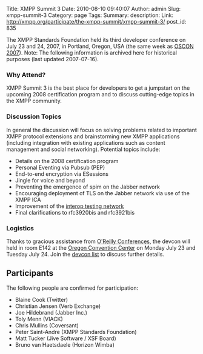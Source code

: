 Title: XMPP Summit 3
Date: 2010-08-10 09:40:07
Author: admin
Slug: xmpp-summit-3
Category: page
Tags: 
Summary: description:
Link: http://xmpp.org/participate/the-xmpp-summit/xmpp-summit-3/
post_id: 835


The XMPP Standards Foundation held its third developer conference on July 23 and 24, 2007, in Portland, Oregon, USA (the same week as [OSCON 2007](http://conferences.oreillynet.com/os2007/)). Note: The following information is archived here for historical purposes (last updated 2007-07-16).

### Why Attend?

XMPP Summit 3 is the best place for developers to get a jumpstart on the upcoming 2008 certification program and to discuss cutting-edge topics in the XMPP community.

### Discussion Topics

In general the discussion will focus on solving problems related to important XMPP protocol extensions and brainstorming new XMPP applications (including integration with existing applications such as content management and social networking). Potential topics include:

* Details on the 2008 certification program
* Personal Eventing via Pubsub (PEP)
* End-to-end encryption via ESessions
* Jingle for voice and beyond
* Preventing the emergence of spim on the Jabber network
* Encouraging deployment of TLS on the Jabber network via use of the XMPP ICA
* Improvement of the [interop testing network](http://www.xmpp.org/interop/)
* Final clarifications to rfc3920bis and rfc3921bis

### Logistics

Thanks to gracious assistance from [O'Reilly Conferences](http://www.oreilly.com/), the devcon will held in room E142 at the [Oregon Convention Center](http://www.oregoncc.org/) on Monday July 23 and Tuesday July 24. Join the [devcon list](http://mail.jabber.org/mailman/listinfo/devcon) to discuss further details.

## Participants

The following people are confirmed for participation:

* Blaine Cook (Twitter)
* Christian Jensen (Verb Exchange)
* Joe Hildebrand (Jabber Inc.)
* Toly Menn (VIACK)
* Chris Mullins (Coversant)
* Peter Saint-Andre (XMPP Standards Foundation)
* Matt Tucker (Jive Software / XSF Board)
* Bruno van Haetsdaele (Horizon Wimba)
